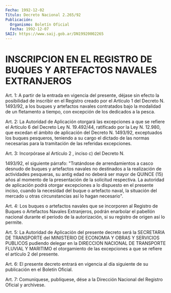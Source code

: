 ```yaml
---
Fecha: 1992-12-02
Título: Decreto Nacional 2.265/92
Publicación:
  Organismo: Boletín Oficial
  Fecha: 1992-12-07
SAIJ: https://www.saij.gob.ar/DN19920002265
---
```

# INSCRIPCION EN EL REGISTRO DE BUQUES Y ARTEFACTOS NAVALES EXTRANJEROS

<a id="1"></a>
Art. 1: A partir de la entrada en vigencia del presente, déjase sin  efecto  la  posibilidad de inscribir en el Registro creado por el Artículo 1 del  Decreto  N.  1493/92,  a los buques y artefactos navales contratados bajo la modalidad de un  fletamento  a  tiempo, con excepción de los dedicados a la pesca.

<a id="2"></a>
Art.  2: La Autoridad de Aplicación otorgará las excepciones a que  se refiere  el  Artículo  6  del  Decreto  Ley  N.  19.492/44, ratificado  por  la  Ley  N.  12.980,  que  excedan  el  ámbito  de aplicación    del   Decreto  N.  1493/92,  exceptuados  los  buques pesqueros, teniendo  a su cargo el dictado de las normas necesarias para la tramitación de las referidas excepciones.

<a id="3"></a>
Art.  3:  Incorpórase al Artículo 2 , inciso c) del Decreto N.

1493/92, el siguiente  párrafo:  "Tratándose  de  arrendamientos  a casco  desnudo  de  buques  y artefactos navales no destinados a la realización de actividades pesqueras,  su  antig edad no deberá ser mayor  de  QUINCE  (15)  años al momento de la presentación  de  la solicitud  respectiva. La autoridad  de  aplicación  podrá  otorgar excepciones  a  lo  dispuesto  en  el  presente  inciso,  cuando la necesidad  del buque o artefacto naval, la situación del mercado  u otras circunstancias así lo hagan necesario".

<a id="4"></a>
Art.  4:  Los buques o artefactos navales que se incorporen al Registro  de  Buques   o  Artefactos  Navales  Extranjeros,  podrán enarbolar el pabellón nacional durante el período de la autorización, si su registro de origen así lo permite.

<a id="5"></a>
Art. 5: La Autoridad de Aplicación del presente decreto será la SECRETARIA  DE  TRANSPORTE  del  MINISTERIO  DE  ECONOMIA Y OBRAS Y SERVICIOS  PUBLICOS  pudiendo delegar en la DIRECCION  NACIONAL  DE TRANSPORTE FLUVIAL Y MARITIMO  el otorgamiento de las excepciones a que se refiere el artículo 2 del presente.

<a id="6"></a>
Art.  6:  El  presente  decreto  entrará  en  vigencia  al día siguiente de su publicación en el Boletín Oficial.

<a id="7"></a>
Art.  7: Comuníquese, publíquese, dése a la Dirección Nacional del Registro Oficial y archívese.